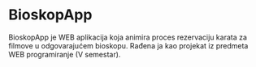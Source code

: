 # BioskopApp
BioskopApp je WEB aplikacija koja animira proces rezervaciju karata za filmove u odgovarajućem bioskopu. Rađena ja kao projekat iz predmeta WEB programiranje (V semestar).

